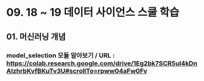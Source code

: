 # 09. 18 ~ 19 데이터 사이언스 스쿨 학습

## 01. 머신러닝 개념

### model_selection 모듈 알아보기 / URL : https://colab.research.google.com/drive/1Eg2bk7SCR5ul4kDnAlzhrbKvfBKuTv3U#scrollTo=rpww04aFw0Fv